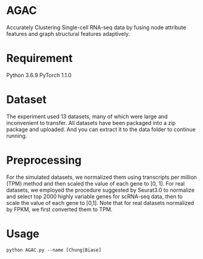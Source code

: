 # AGAC
Accurately Clustering Single-cell RNA-seq data by 
fusing node attribute features and graph structural features adaptively.


# Requirement
Python 3.6.9
PyTorch 1.1.0

# Dataset
The experiment used 13 datasets, many of which were large and inconvenient to transfer. All datasets have been packaged into a zip package and uploaded. And you can extract it to the data folder to continue running.

# Preprocessing 
 For the simulated datasets, we normalized
them using transcripts per million (TPM) method and then
scaled the value of each gene to [0, 1]. For real datasets, we
employed the procedure suggested by Seurat3.0 to normalize
and select top 2000 highly variable genes for scRNA-seq data,
then to scale the value of each gene to [0,1]. Note that for real
datasets normalized by FPKM, we first converted them to TPM.

# Usage
```
python AGAC.py --name [Chung|Biase]
```
